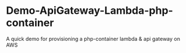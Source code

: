 # Demo-ApiGateway-Lambda-php-container

A quick demo for provisioning a php-container lambda & api gateway on AWS